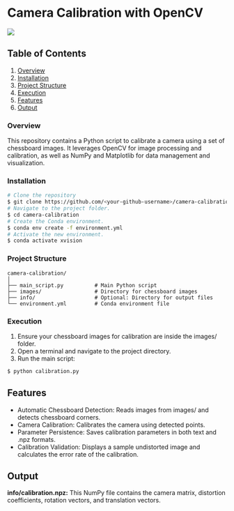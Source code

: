 # **Camera Calibration with OpenCV**
![](/https://github.com/RakhmatovShohruh/Camera_Calibration/info/video.gif)

## Table of Contents

1. [Overview](https://github.com/RakhmatovShohruh/Camera_Calibration#Overview)
2. [Installation](https://github.com/RakhmatovShohruh/Camera_Calibration#Installation)
3. [Project Structure](https://github.com/RakhmatovShohruh/Camera_Calibration#project-structure)
4. [Execution](https://github.com/RakhmatovShohruh/Camera_Calibration#Execution)
5. [Features](https://github.com/RakhmatovShohruh/Camera_Calibration#Features)
6. [Output](https://github.com/RakhmatovShohruh/Camera_Calibration#Output)

### **Overview**

This repository contains a Python script to calibrate a camera using a set of chessboard images. 
It leverages OpenCV for image processing and calibration, as well as NumPy and Matplotlib for data management and visualization.

### **Installation**
```bash
# Clone the repository
$ git clone https://github.com/<your-github-username>/camera-calibration.git
# Navigate to the project folder.
$ cd camera-calibration
# Create the Conda environment.
$ conda env create -f environment.yml
# Activate the new environment.
$ conda activate xvision
```
### Project Structure

```
camera-calibration/
│
├── main_script.py          # Main Python script
├── images/                 # Directory for chessboard images
├── info/                   # Optional: Directory for output files
└── environment.yml         # Conda environment file
```

### Execution
1. Ensure your chessboard images for calibration are inside the images/ folder.
2. Open a terminal and navigate to the project directory.
3. Run the main script:
```bash
$ python calibration.py
```

## Features
* Automatic Chessboard Detection: Reads images from images/ and detects chessboard corners.
* Camera Calibration: Calibrates the camera using detected points.
* Parameter Persistence: Saves calibration parameters in both text and .npz formats.
* Calibration Validation: Displays a sample undistorted image and calculates the error rate of the calibration.

## Output

**info/calibration.npz:** This NumPy file contains the camera matrix, distortion coefficients, rotation vectors, and translation vectors.
